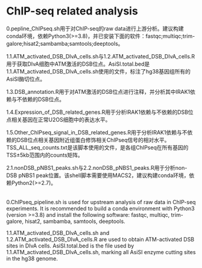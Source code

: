 # ChIP-seq related analysis

0.pepline_ChIPseq.sh用于对ChIP-seq的raw data进行上游分析。建议构建conda环境，依赖Python3(>=3.8)，并已安装下面的软件：fastqc;multiqc;trim-galore;hisat2;sambamba;samtools;deeptools。

1.1.ATM_activated_DSB_DIvA_cells.sh与1.2.ATM_activated_DSB_DIvA_cells.R用于获取DIvA细胞中ATM激活的DSB位点。AsiSI.total.bed是1.1.ATM_activated_DSB_DIvA_cells.sh使用的文件，标注了hg38基因组所有的AsiSI酶切位点。

1.3.DSB_annotation.R用于对ATM激活的DSB位点进行注释，并分析其中IRAK1依赖与不依赖的DSB位点。

1.4.Expression_of_DSB_related_genes.R用于分析IRAK1依赖与不依赖的DSB位点相关基因在正常U2OS细胞中的表达水平。

1.5.Other_ChIPseq_signal_in_DSB_related_genes.R用于分析IRAK1依赖与不依赖的DSB位点相关基因附近组蛋白修饰相关ChIPseq信号的相对水平。TSS_ALL_seq_counts.txt是该脚本使用的文件，是各组ChIPseq在所有基因的TSS±5kb范围内的counts矩阵。

2.1.nonDSB_pNBS1_peaks.sh与2.2.nonDSB_pNBS1_peaks.R用于分析non-DSB pNBS1 peak位置。该shell脚本需要使用MACS2，建议构建conda环境，依赖Python2(>=2.7)。

######
0.ChIPseq_pipeline.sh is used for upstream analysis of raw data in ChIP-seq experiments. It is recommended to build a conda environment with Python3 (version >=3.8) and install 
the following software: fastqc, multiqc, trim-galore, hisat2, sambamba, samtools, deeptools.

1.1.ATM_activated_DSB_DIvA_cells.sh and 1.2.ATM_activated_DSB_DIvA_cells.R are used to obtain ATM-activated DSB sites in DIvA cells. AsiSI.total.bed is the file used by 1.1.ATM_activated_DSB_DIvA_cells.sh, marking all AsiSI enzyme cutting sites in the hg38 genome.



